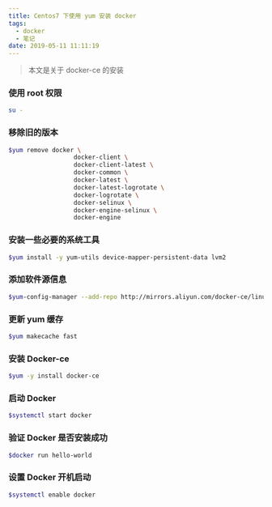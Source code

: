 ```yaml
---
title: Centos7 下使用 yum 安装 docker
tags:
  - docker
  - 笔记
date: 2019-05-11 11:11:19
---
```


> 本文是关于 docker-ce 的安装

### 使用 root 权限

```bash
su -
```

### 移除旧的版本

<!--more-->

```bash
$yum remove docker \
                  docker-client \
                  docker-client-latest \
                  docker-common \
                  docker-latest \
                  docker-latest-logrotate \
                  docker-logrotate \
                  docker-selinux \
                  docker-engine-selinux \
                  docker-engine
```

### 安装一些必要的系统工具

```bash
$yum install -y yum-utils device-mapper-persistent-data lvm2
```

### 添加软件源信息

```bash
$yum-config-manager --add-repo http://mirrors.aliyun.com/docker-ce/linux/centos/docker-ce.repo
```

### 更新 yum 缓存

```bash
$yum makecache fast
```

### 安装 Docker-ce

```bash
$yum -y install docker-ce
```

### 启动 Docker

```bash
$systemctl start docker
```

### 验证 Docker 是否安装成功

```bash
$docker run hello-world
```

### 设置 Docker 开机启动

```bash
$systemctl enable docker
```